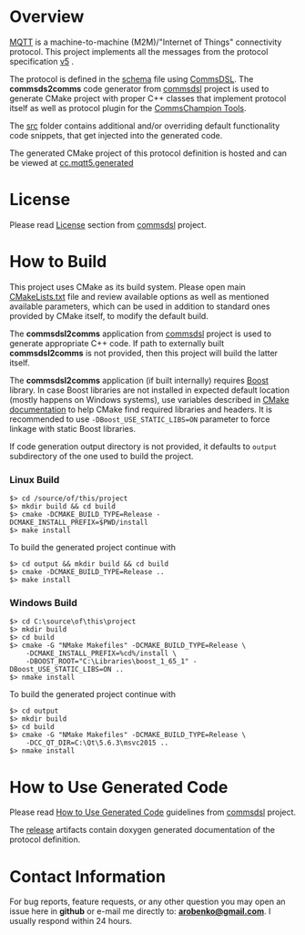 # Overview
[MQTT](http://mqtt.org/) is a machine-to-machine (M2M)/"Internet of Things" 
connectivity protocol. This project implements all the messages from 
the protocol specification [v5](http://docs.oasis-open.org/mqtt/mqtt/v5.0/cs02/mqtt-v5.0-cs02.html) .

The protocol is defined in the [schema](dsl/schema.xml)
file using [CommsDSL](https://github.com/arobenko/CommsDSL-Specification).
The **commsds2comms** code generator from [commsdsl](https://github.com/arobenko/commsdsl)
project is used to generate CMake project with proper C++ classes that
implement protocol itself as well as protocol plugin for the
[CommsChampion Tools](https://github.com/arobenko/comms_champion#commschampion-tools).

The [src](src) folder contains additional and/or overriding default functionality 
code snippets, that get injected into the generated code.

The generated CMake project of this protocol definition is hosted and can be
viewed at [cc.mqtt5.generated](https://github.com/arobenko/cc.mqtt5.generated)

# License
Please read [License](https://github.com/arobenko/commsdsl#license)
section from [commsdsl](https://github.com/arobenko/commsdsl) project.

# How to Build
This project uses CMake as its build system. Please open main
[CMakeLists.txt](CMakeLists.txt) file and review available options as well as
mentioned available parameters, which can be used in addition to standard 
ones provided by CMake itself, to modify the default build. 

The **commsdsl2comms** application from [commsdsl](https://github.com/arobenko/commsdsl)
project is used to generate appropriate C++ code. If path to externally
built **commsdsl2comms** is not provided, then this project will build the
latter itself.

The **commsdsl2comms** application (if built internally) requires 
[Boost](https://www.boost.org) library.
In case Boost libraries are not installed in expected default location
(mostly happens on Windows systems), use variables described in 
[CMake documentation](https://cmake.org/cmake/help/v3.8/module/FindBoost.html) 
to help CMake find required libraries and headers. 
It is recommended to use `-DBoost_USE_STATIC_LIBS=ON` parameter to force
linkage with static Boost libraries.

If code generation output directory is not provided, it defaults to 
`output` subdirectory of the one used to build the project.

### Linux Build
```
$> cd /source/of/this/project
$> mkdir build && cd build
$> cmake -DCMAKE_BUILD_TYPE=Release -DCMAKE_INSTALL_PREFIX=$PWD/install 
$> make install
```
To build the generated project continue with
```
$> cd output && mkdir build && cd build
$> cmake -DCMAKE_BUILD_TYPE=Release ..
$> make install
```

### Windows Build
```
$> cd C:\source\of\this\project
$> mkdir build
$> cd build
$> cmake -G "NMake Makefiles" -DCMAKE_BUILD_TYPE=Release \ 
    -DCMAKE_INSTALL_PREFIX=%cd%/install \
    -DBOOST_ROOT="C:\Libraries\boost_1_65_1" -DBoost_USE_STATIC_LIBS=ON ..
$> nmake install
```
To build the generated project continue with
```
$> cd output 
$> mkdir build 
$> cd build
$> cmake -G "NMake Makefiles" -DCMAKE_BUILD_TYPE=Release \
    -DCC_QT_DIR=C:\Qt\5.6.3\msvc2015 ..
$> nmake install
```

# How to Use Generated Code
Please read [How to Use Generated Code](https://github.com/arobenko/commsdsl#how-to-use-generated-code)
guidelines from [commsdsl](https://github.com/arobenko/commsdsl) project.

The [release](https://github.com/arobenko/cc.mqtt5.commsdsl/releases)
artifacts contain doxygen generated documentation of the protocol definition.

# Contact Information
For bug reports, feature requests, or any other question you may open an issue
here in **github** or e-mail me directly to: **arobenko@gmail.com**. I usually
respond within 24 hours.

